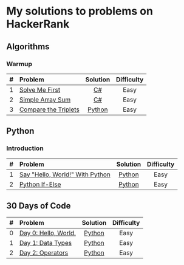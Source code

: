 # My solutions to problems on HackerRank

## Algorithms

### Warmup

| # | Problem | Solution | Difficulty |
|----:|:------------------------------------------------------------ |:---------------------------------:|:---------:|
| 1 | [Solve Me First](https://www.hackerrank.com/challenges/solve-me-first/problem) | [C#](./Algorithms/CSharp/Warmup/SolveMeFirst/Program.cs) | Easy |
| 2 | [Simple Array Sum](https://www.hackerrank.com/challenges/simple-array-sum/problem) | [C#](./Algorithms/CSharp/Warmup/SimpleArraySum/Program.cs) | Easy |
| 3 | [Compare the Triplets](https://www.hackerrank.com/challenges/compare-the-triplets/problem) | [Python](./Algorithms/Python/Warmup/CompareTheTriplets.py) | Easy |

## Python

### Introduction

| # | Problem | Solution | Difficulty |
|----:|:------------------------------------------------------------ |:---------------------------------:|:---------:|
| 1 | [Say "Hello, World!" With Python](https://www.hackerrank.com/challenges/py-hello-world/problem) | [Python](./Python/Introduction/SayHelloWorldWithPython.py) | Easy |
| 2 | [Python If-Else](https://www.hackerrank.com/challenges/py-if-else/problem) | [Python](./Python/Introduction/PythonIfElse.py) | Easy |

## 30 Days of Code

| # | Problem | Solution | Difficulty |
|----:|:------------------------------------------------------------ |:---------------------------------:|:---------:|
| 0 | [Day 0: Hello, World.](https://www.hackerrank.com/challenges/30-hello-world/problem) | [Python](./30DaysOfCode/Python/Day0HelloWorld.py) | Easy |
| 1 | [Day 1: Data Types](https://www.hackerrank.com/challenges/30-data-types/problem) | [Python](./30DaysOfCode/Python/Day1DataTypes.py) | Easy |
| 2 | [Day 2: Operators](https://www.hackerrank.com/challenges/30-operators/problem) | [Python](./30DaysOfCode/Python/Day2Operators.py) | Easy |

